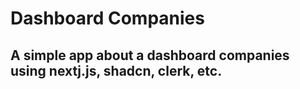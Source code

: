 # Dashboard Companies
## A simple app about a dashboard companies using nextj.js, shadcn, clerk, etc.
